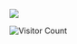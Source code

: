 <p>
    <img align="center" src="https://github-readme-stats.vercel.app/api?username=nn15&show_icons=true&theme=cobalt&count_private=true"/>
</p>

<p >   
</p>

![Visitor Count](https://profile-counter.glitch.me/nn15/count.svg)
